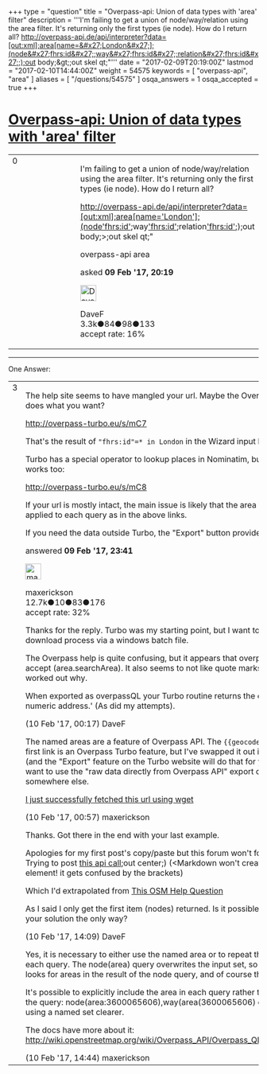 +++
type = "question"
title = "Overpass-api: Union of data types with &#x27;area&#x27; filter"
description = '''I&#x27;m failing to get a union of node/way/relation using the area filter. It&#x27;s returning only the first types (ie node). How do I return all? http://overpass-api.de/api/interpreter?data=[out:xml];area[name=&#x27;London&#x27;];(node&#x27;fhrs:id&#x27;;way&#x27;fhrs:id&#x27;;relation&#x27;fhrs:id&#x27;;);out body;&amp;gt;;out skel qt;&quot;'''
date = "2017-02-09T20:19:00Z"
lastmod = "2017-02-10T14:44:00Z"
weight = 54575
keywords = [ "overpass-api", "area" ]
aliases = [ "/questions/54575" ]
osqa_answers = 1
osqa_accepted = true
+++

<div class="headNormal">

# [Overpass-api: Union of data types with 'area' filter](/questions/54575/overpass-api-union-of-data-types-with-area-filter)

</div>

<div id="main-body">

<div id="askform">

<table id="question-table" style="width:100%;">
<colgroup>
<col style="width: 50%" />
<col style="width: 50%" />
</colgroup>
<tbody>
<tr>
<td style="width: 30px; vertical-align: top"><div class="vote-buttons">
<span id="post-54575-upvote" class="ajax-command post-vote up" rel="nofollow" title="I like this post (click again to cancel)"> </span>
<div id="post-54575-score" class="post-score" title="current number of votes">
0
</div>
<span id="post-54575-downvote" class="ajax-command post-vote down" rel="nofollow" title="I dont like this post (click again to cancel)"> </span> <span id="favorite-mark" class="ajax-command favorite-mark" rel="nofollow" title="mark/unmark this question as favorite (click again to cancel)"> </span>
<div id="favorite-count" class="favorite-count">
&#10;</div>
</div></td>
<td><div id="item-right">
<div class="question-body">
<p>I'm failing to get a union of node/way/relation using the area filter. It's returning only the first types (ie node). How do I return all?</p>
<p><a href="http://overpass-api.de/api/interpreter?data=%5Bout:xml%5D;area%5Bname=&#39;London&#39;%5D;(node">http://overpass-api.de/api/interpreter?data=[out:xml];area[name='London'];(node</a><a href="area">'fhrs:id'</a>;way<a href="area">'fhrs:id'</a>;relation<a href="area">'fhrs:id'</a>;);out body;&gt;;out skel qt;"</p>
</div>
<div id="question-tags" class="tags-container tags">
<span class="post-tag tag-link-overpass-api" rel="tag" title="see questions tagged &#39;overpass-api&#39;">overpass-api</span> <span class="post-tag tag-link-area" rel="tag" title="see questions tagged &#39;area&#39;">area</span>
</div>
<div id="question-controls" class="post-controls">
&#10;</div>
<div class="post-update-info-container">
<div class="post-update-info post-update-info-user">
<p>asked <strong>09 Feb '17, 20:19</strong></p>
<img src="https://secure.gravatar.com/avatar/c9c8b421ad22f51ddd62f23413717036?s=32&amp;d=identicon&amp;r=g" class="gravatar" width="32" height="32" alt="DaveF&#39;s gravatar image" />
<p><span>DaveF</span><br />
<span class="score" title="3264 reputation points"><span>3.3k</span></span><span title="84 badges"><span class="badge1">●</span><span class="badgecount">84</span></span><span title="98 badges"><span class="silver">●</span><span class="badgecount">98</span></span><span title="133 badges"><span class="bronze">●</span><span class="badgecount">133</span></span><br />
<span class="accept_rate" title="Rate of the user&#39;s accepted answers">accept rate:</span> <span title="DaveF has 17 accepted answers">16%</span></p>
</div>
</div>
<div id="comments-container-54575" class="comments-container">
&#10;</div>
<div id="comment-tools-54575" class="comment-tools">
&#10;</div>
<div class="clear">
&#10;</div>
<div id="comment-54575-form-container" class="comment-form-container">
&#10;</div>
<div class="clear">
&#10;</div>
</div></td>
</tr>
</tbody>
</table>

------------------------------------------------------------------------

<div class="tabBar">

<span id="sort-top"></span>

<div class="headQuestions">

One Answer:

</div>

</div>

<span id="54578"></span>

<div id="answer-container-54578" class="answer accepted-answer">

<table style="width:100%;">
<colgroup>
<col style="width: 50%" />
<col style="width: 50%" />
</colgroup>
<tbody>
<tr>
<td style="width: 30px; vertical-align: top"><div class="vote-buttons">
<span id="post-54578-upvote" class="ajax-command post-vote up" rel="nofollow" title="I like this post (click again to cancel)"> </span>
<div id="post-54578-score" class="post-score" title="current number of votes">
3
</div>
<span id="post-54578-downvote" class="ajax-command post-vote down" rel="nofollow" title="I dont like this post (click again to cancel)"> </span> <span class="accept-answer on" rel="nofollow" title="DaveF has selected this answer as the correct answer"> </span>
</div></td>
<td><div class="item-right">
<div class="answer-body">
<p>The help site seems to have mangled your url. Maybe the Overpass Turbo wizard does what you want?</p>
<p><a href="http://overpass-turbo.eu/s/mC7">http://overpass-turbo.eu/s/mC7</a></p>
<p>That's the result of <code>"fhrs:id"=* in London</code> in the Wizard input box.</p>
<p>Turbo has a special operator to lookup places in Nominatim, but the area syntax works too:</p>
<p><a href="http://overpass-turbo.eu/s/mC8">http://overpass-turbo.eu/s/mC8</a></p>
<p>If your url is mostly intact, the main issue is likely that the area filter has to be applied to each query as in the above links.</p>
<p>If you need the data outside Turbo, the "Export" button provides a range of options.</p>
</div>
<div class="answer-controls post-controls">
&#10;</div>
<div class="post-update-info-container">
<div class="post-update-info post-update-info-user">
<p>answered <strong>09 Feb '17, 23:41</strong></p>
<img src="https://secure.gravatar.com/avatar/c860445e868ebb21da141635a4aa7b06?s=32&amp;d=identicon&amp;r=g" class="gravatar" width="32" height="32" alt="maxerickson&#39;s gravatar image" />
<p><span>maxerickson</span><br />
<span class="score" title="12700 reputation points"><span>12.7k</span></span><span title="10 badges"><span class="badge1">●</span><span class="badgecount">10</span></span><span title="83 badges"><span class="silver">●</span><span class="badgecount">83</span></span><span title="176 badges"><span class="bronze">●</span><span class="badgecount">176</span></span><br />
<span class="accept_rate" title="Rate of the user&#39;s accepted answers">accept rate:</span> <span title="maxerickson has 93 accepted answers">32%</span></p>
</div>
</div>
<div id="comments-container-54578" class="comments-container">
<span id="54580"></span>
<div id="comment-54580" class="comment">
<div id="post-54580-score" class="comment-score">
&#10;</div>
<div class="comment-text">
<p>Thanks for the reply. Turbo was my starting point, but I want to automate the download process via a windows batch file.</p>
<p>The Overpass help is quite confusing, but it appears that overpass.api doesn't accept (area.searchArea). It also seems to not like quote marks (") but I haven't worked out why.</p>
<p>When exported as overpassQL your Turbo routine returns the error: 'Invalid IPv6 numeric address.' (As did my attempts).</p>
</div>
<div id="comment-54580-info" class="comment-info">
<span class="comment-age">(10 Feb '17, 00:17)</span> <span class="comment-user userinfo">DaveF</span>
</div>
</div>
<span id="54581"></span>
<div id="comment-54581" class="comment">
<div id="post-54581-score" class="comment-score">
&#10;</div>
<div class="comment-text">
<p>The named areas are a feature of Overpass API. The <code>{{geocodeArea:London}}</code> in the first link is an Overpass Turbo feature, but I've swapped it out in the second link (and the "Export" feature on the Turbo website will do that for you anyway). You want to use the "raw data directly from Overpass API" export option to pull the data somewhere else.</p>
<p><a href="http://overpass-api.de/api/interpreter?data=%5Bout%3Ajson%5D%5Btimeout%3A25%5D%3B%0Aarea%5Bname%3DLondon%5D-%3E.searchArea%3B%0A%28%0A%20%20node%5B%22fhrs%3Aid%22%5D%28area.searchArea%29%3B%0A%20%20way%5B%22fhrs%3Aid%22%5D%28area.searchArea%29%3B%0A%20%20relation%5B%22fhrs%3Aid%22%5D%28area.searchArea%29%3B%0A%29%3B%0Aout%20body%3B%0A%3E%3B%0Aout%20skel%20qt%3B">I just successfully fetched this url using wget</a></p>
</div>
<div id="comment-54581-info" class="comment-info">
<span class="comment-age">(10 Feb '17, 00:57)</span> <span class="comment-user userinfo">maxerickson</span>
</div>
</div>
<span id="54593"></span>
<div id="comment-54593" class="comment">
<div id="post-54593-score" class="comment-score">
&#10;</div>
<div class="comment-text">
<p>Thanks. Got there in the end with your last example.</p>
<p>Apologies for my first post's copy/paste but this forum won't format it properly. Trying to post <a href="http://overpass-api.de/api/interpreter?data=%5Bout:xml%5D%5Btimeout:25%5D;area(3600065606);(node%5B&#39;fhrs:id&#39;%5D(area);way%5B&#39;fhrs:id&#39;%5D(area);relation%5B&#39;fhrs:id&#39;%5D(area);">this api call</a>;out center;) (&lt;Markdown won't create link or code element! it gets confused by the brackets)</p>
<p>Which I'd extrapolated from <a href="https://help.openstreetmap.org/questions/19063/get-city-nodes-within-a-country-using-overpass-api">This OSM Help Question</a></p>
<p>As I said I only get the first item (nodes) returned. Is it possible to get it to work, or is your solution the only way?</p>
</div>
<div id="comment-54593-info" class="comment-info">
<span class="comment-age">(10 Feb '17, 14:09)</span> <span class="comment-user userinfo">DaveF</span>
</div>
</div>
<span id="54595"></span>
<div id="comment-54595" class="comment">
<div id="post-54595-score" class="comment-score">
&#10;</div>
<div class="comment-text">
<p>Yes, it is necessary to either use the named area or to repeat the area statement for each query. The node(area) query overwrites the input set, so the way(area) query looks for areas in the result of the node query, and of course there are none.</p>
<p>It's possible to explicitly include the area in each query rather than doing it before the query: node(area:3600065606),way(area(3600065606) etc. I find the method using a named set clearer.</p>
<p>The docs have more about it: <a href="http://wiki.openstreetmap.org/wiki/Overpass_API/Overpass_QL#By_area_.28area.29">http://wiki.openstreetmap.org/wiki/Overpass_API/Overpass_QL#By_area_.28area.29</a></p>
</div>
<div id="comment-54595-info" class="comment-info">
<span class="comment-age">(10 Feb '17, 14:44)</span> <span class="comment-user userinfo">maxerickson</span>
</div>
</div>
</div>
<div id="comment-tools-54578" class="comment-tools">
&#10;</div>
<div class="clear">
&#10;</div>
<div id="comment-54578-form-container" class="comment-form-container">
&#10;</div>
<div class="clear">
&#10;</div>
</div></td>
</tr>
</tbody>
</table>

</div>

<div class="paginator-container-left">

</div>

</div>

</div>

